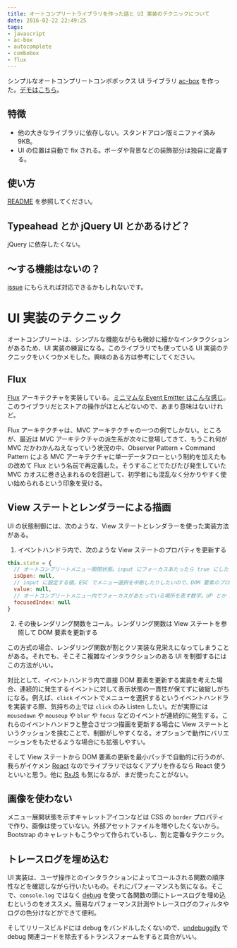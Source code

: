 ```yaml
---
title: オートコンプリートライブラリを作った話と UI 実装のテクニックについて
date: 2016-02-22 22:49:25
tags:
- javascript
- ac-box
- autocomplete
- combobox
- flux
---
```


シンプルなオートコンプリートコンボボックス UI ライブラリ [ac-box](https://github.com/keik/ac-box) を作った。[デモはこちら](http://keik.info/ac-box/examples/)。

## 特徴

* 他の大きなライブラリに依存しない。スタンドアロン版ミニファイ済み 9KB。
* UI の位置は自動で fix される。ボーダや背景などの装飾部分は独自に定義する。


## 使い方

[README](https://github.com/keik/ac-box#readme) を参照してください。


## Typeahead とか jQuery UI とかあるけど？

jQuery に依存したくない。


## 〜する機能はないの？

[issue](https://github.com/keik/ac-box/issues) にもらえれば対応できるかもしれないです。


# UI 実装のテクニック

オートコンプリートは、シンプルな機能ながらも微妙に細かなインタラクションがあるため、UI 実装の練習になる。このライブラリでも使っている UI 実装のテクニックをいくつかメモした。興味のある方は参考にしてください。


## Flux

[Flux](http://facebook.github.io/flux/docs/overview.html#content) アーキテクチャを実装している。[ミニマムな Event Emitter はこんな感じ](https://github.com/keik/ac-box/blob/master/src/event-emitter.js)。このライブラリだとストアの操作がほとんどないので、あまり意味はないけれど。

Flux アーキテクチャは、MVC アーキテクチャの一つの例でしかない。ところが、最近は MVC アーキテクチャの派生系が次々に登場してきて、もうこれ何が MVC だかわかんねえなっていう状況の中、Observer Pattern + Command Pattern による MVC アーキテクチャに単一データフローという制約を加えたもの改めて Flux という名前で再定義した。そうすることでたびたび発生していた MVC カオスに巻き込まれるのを回避して、初学者にも混乱なく分かりやすく使い始められるという印象を受ける。


## View ステートとレンダラーによる描画

UI の状態制御には、次のような、View ステートとレンダラーを使った実装方法がある。

1. イベントハンドラ内で、次のような View ステートのプロパティを更新する
```javascript
this.state = {
  // オートコンプリートメニュー開閉状態。input にフォーカスあたったら true にしたりする
  isOpen: null,
  // input に設定する値。ESC でメニュー選択を中断したりしたいので、DOM 要素のプロパティ外にステートとして保持する
  value: null,
  // オートコンプリートメニュー内でフォーカスがあたっている場所を表す数字。UP とか DOWN でインクリ / デクリメントする
  focusedIndex: null
}
```
2. その後レンダリング関数をコール。レンダリング関数は View ステートを参照して DOM 要素を更新する

この方式の場合、レンダリング関数が割とクソ実装な見栄えになってしまうことがある。それでも、そこそこ複雑なインタラクションのある UI を制御するにはこの方法がいい。

対比として、イベントハンドラ内で直接 DOM 要素を更新する実装を考えた場合、連続的に発生するイベントに対して表示状態の一貫性が保てずに破綻しがちになる。例えば、`click` イベントでメニューを選択するというイベントハンドラを実装する際、気持ちの上では `click` のみ Listen したい。だが実際には `mousedown` や `mouseup` や `blur` や `focus` などのイベントが連続的に発生する。これらのイベントハンドラと整合させつつ描画を更新する場合に View ステートというクッションを挟むことで、制御がしやすくなる。オプションで動作にバリエーションをもたせるような場合にも拡張しやすい。

そして View ステートから DOM 要素の更新を最小パッチで自動的に行うのが、我らがイケメン [React](https://facebook.github.io/react/) なのでライブラリではなくアプリを作るなら React 使うといいと思う。他に [RxJS](https://github.com/Reactive-Extensions/RxJS) も気になるが、まだ使ったことがない。


## 画像を使わない

メニュー展開状態を示すキャレットアイコンなどは CSS の `border` プロパティで作り、画像は使っていない。外部アセットファイルを増やしたくないから。Bootstrap のキャレットもこうやって作られているし、割と定番なテクニック。


## トレースログを埋め込む

UI 実装は、ユーザ操作とのインタラクションによってコールされる関数の順序性などを確認しながら行いたいもの。それにパフォーマンスも気になる。そこで、`console.log` ではなく [debug](https://github.com/visionmedia/debug) を使って各関数の頭にトレースログを埋め込むというのをオススメ。簡易なパフォーマンス計測やトレースログのフィルタやログの色分けなどができて便利。

そしてリリースビルドには debug をバンドルしたくないので、[undebuggify](https://github.com/keik/undebuggify) で debug 関連コードを除去するトランスフォームをすると具合がいい。
